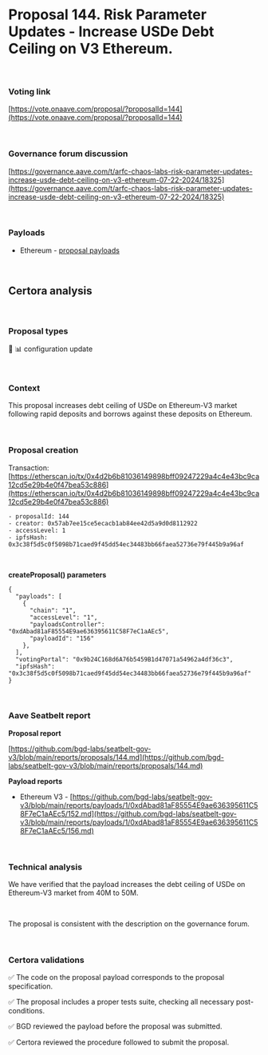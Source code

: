 # Proposal 144. Risk Parameter Updates - Increase USDe Debt Ceiling on V3 Ethereum.

<br>

### Voting link

[https://vote.onaave.com/proposal/?proposalId=144](https://vote.onaave.com/proposal/?proposalId=144)

<br>

### Governance forum discussion

[https://governance.aave.com/t/arfc-chaos-labs-risk-parameter-updates-increase-usde-debt-ceiling-on-v3-ethereum-07-22-2024/18325](https://governance.aave.com/t/arfc-chaos-labs-risk-parameter-updates-increase-usde-debt-ceiling-on-v3-ethereum-07-22-2024/18325)

<br>

### Payloads

* Ethereum - [proposal payloads](https://etherscan.io/address/0x95a4cd8f9F86e0FDAc73648bA654c2f04F1c3090#code#F1#L1)

<br>

## Certora analysis

<br>

### Proposal types

:wrench: :bar_chart: configuration update

<br>

### Context

This proposal increases debt ceiling of USDe on Ethereum-V3 market following rapid deposits and borrows against these deposits on Ethereum.

<br>

### Proposal creation

Transaction: [https://etherscan.io/tx/0x4d2b6b81036149898bff09247229a4c4e43bc9ca12cd5e29b4e0f47bea53c886](https://etherscan.io/tx/0x4d2b6b81036149898bff09247229a4c4e43bc9ca12cd5e29b4e0f47bea53c886)

```
- proposalId: 144
- creator: 0x57ab7ee15ce5ecacb1ab84ee42d5a9d0d8112922
- accessLevel: 1
- ipfsHash: 0x3c38f5d5c0f5098b71caed9f45dd54ec34483bb66faea52736e79f445b9a96af
```

<br>

**createProposal() parameters**

```
{
  "payloads": [ 
    { 
      "chain": "1", 
      "accessLevel": "1", 
      "payloadsController": "0xdAbad81aF85554E9ae636395611C58F7eC1aAEc5", 
      "payloadId": "156" 
    }, 
  ], 
  "votingPortal": "0x9b24C168d6A76b5459B1d47071a54962a4df36c3", 
  "ipfsHash": "0x3c38f5d5c0f5098b71caed9f45dd54ec34483bb66faea52736e79f445b9a96af" 
}
```

<br>

### Aave Seatbelt report

**Proposal report**

[https://github.com/bgd-labs/seatbelt-gov-v3/blob/main/reports/proposals/144.md](https://github.com/bgd-labs/seatbelt-gov-v3/blob/main/reports/proposals/144.md)

**Payload reports**

* Ethereum V3 - [https://github.com/bgd-labs/seatbelt-gov-v3/blob/main/reports/payloads/1/0xdAbad81aF85554E9ae636395611C58F7eC1aAEc5/152.md](https://github.com/bgd-labs/seatbelt-gov-v3/blob/main/reports/payloads/1/0xdAbad81aF85554E9ae636395611C58F7eC1aAEc5/156.md)

<br>

### Technical analysis

We have verified that the payload increases the debt ceiling of USDe on Ethereum-V3 market from 40M to 50M.

<br>

The proposal is consistent with the description on the governance forum.

<br>

### Certora validations

:white_check_mark: The code on the proposal payload corresponds to the proposal specification.

:white_check_mark: The proposal includes a proper tests suite, checking all necessary post-conditions.

:white_check_mark: BGD reviewed the payload before the proposal was submitted.

:white_check_mark: Certora reviewed the procedure followed to submit the proposal.

